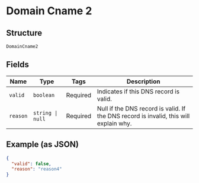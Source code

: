 
# Domain Cname 2

## Structure

`DomainCname2`

## Fields

| Name | Type | Tags | Description |
|  --- | --- | --- | --- |
| `valid` | `boolean` | Required | Indicates if this DNS record is valid. |
| `reason` | `string \| null` | Required | Null if the DNS record is valid. If the DNS record is invalid, this will explain why. |

## Example (as JSON)

```json
{
  "valid": false,
  "reason": "reason4"
}
```

